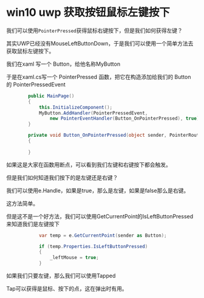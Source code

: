 # win10 uwp 获取按钮鼠标左键按下

我们可以使用`PointerPressed`获得鼠标右键按下，但是我们如何获得左键？

<!--more-->

其实UWP已经没有MouseLeftButtonDown，于是我们可以使用一个简单方法去获取鼠标左键按下。

我们在xaml 写一个 Button，给他名称MyButton

于是在xaml.cs写一个 PointerPressed 函数，把它在构造添加给我们的 Button 的 PointerPressedEvent

		
```C#
        public MainPage()
        {
            this.InitializeComponent();
            MyButton.AddHandler(PointerPressedEvent,
                new PointerEventHandler(Button_OnPointerPressed), true);
        }

        private void Button_OnPointerPressed(object sender, PointerRoutedEventArgs e)
        {
            
        }

```

如果这是大家在函数用断点，可以看到我们左键和右键按下都会触发。

但是我们如何知道我们按下的是左键还是右键？

我们可以使用e.Handle，如果是true，那么是左键，如果是false那么是右键。

这方法简单。

但是这不是一个好方法，我们可以使用GetCurrentPoint的IsLeftButtonPressed来知道我们是左键按下
		
```C#
            var temp = e.GetCurrentPoint(sender as Button);

            if (temp.Properties.IsLeftButtonPressed)
            {
                _leftMouse = true;
            }

```

如果我们只要左键，那么我们可以使用Tapped

Tap可以获得是鼠标、按下的点，这在弹出时有用。


